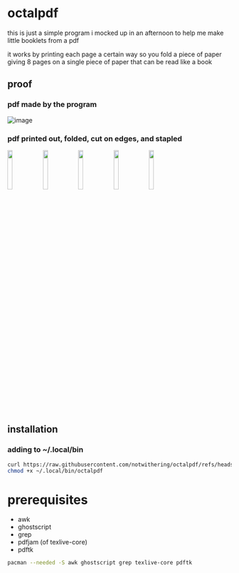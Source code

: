# octalpdf

this is just a simple program i mocked up in an afternoon to help me make little booklets from a pdf

it works by printing each page a certain way so you fold a piece of paper giving 8 pages on a single piece of paper that can be read like a book

## proof

### pdf made by the program

![image](https://github.com/user-attachments/assets/eab88300-063b-4b4e-9c52-504a4d891815)

### pdf printed out, folded, cut on edges, and stapled

<img src="https://github.com/user-attachments/assets/13c6664c-7797-41cb-9824-99d482f9f931" width=15%>
<img src="https://github.com/user-attachments/assets/4414b9de-834f-4a4f-a645-066fc37242eb" width=15%>
<img src="https://github.com/user-attachments/assets/8fb0eff0-f7ac-472e-a2f8-915d0719d4d1" width=15%>
<img src="https://github.com/user-attachments/assets/4023172a-efef-4d84-8717-a2f6ccf10144" width=15%>
<img src="https://github.com/user-attachments/assets/c5374caf-626c-4ae1-828f-03487ca36f86" width=15%>

## installation

### adding to ~/.local/bin

```bash
curl https://raw.githubusercontent.com/notwithering/octalpdf/refs/heads/main/octalpdf.sh > ~/.local/bin/octalpdf
chmod +x ~/.local/bin/octalpdf
```

# prerequisites

- awk
- ghostscript
- grep
- pdfjam (of texlive-core)
- pdftk

```bash
pacman --needed -S awk ghostscript grep texlive-core pdftk
```
